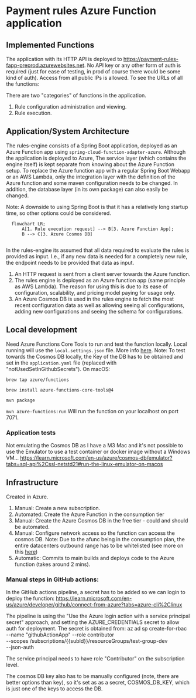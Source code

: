 # Payment rules Azure Function application

## Implemented Functions
The application with its HTTP API is deployed to https://payment-rules-fapp-preprod.azurewebsites.net. No API key or any other form of auth
is required (just for ease of testing, in prod of course there would be some kind of auth). Access from all public IPs is allowed. 
To see the URLs of all the functions: 

There are two "categories" of functions in the application.
1. Rule configuration administration and viewing. 
2. Rule execution. 



## Application/System Architecture
The rules-engine consists of a Spring Boot application, deployed as an Azure Function app using `spring-cloud-function-adapter-azure`. 
Although the application is deployed to Azure, The service layer (which contains the engine itself) is kept separate from 
knowing about the Azure Function setup. To replace the Azure function app with a regular Spring Boot Webapp or an AWS Lambda, 
only the integration layer with the definition of the Azure function and some maven configuration needs to be changed.
In addition, the database layer (in its own package) can also easily be changed. 

Note: A downside to using Spring Boot is that it has a relatively long startup time, so other options could be considered.

```mermaid
  flowchart LR;
      A[1. Rule execution request] --> B[3. Azure Function App];
      B --> C[3. Azure Cosmos DB]
      
```

In the rules-engine its assumed that all data required to evaluate the rules is provided as input. 
I.e., if any new data is needed for a completely new rule, the endpoint needs to be provided that data as input. 

1. An HTTP request is sent from a client server towards the Azure function.
2. The rules engine is deployed as an Azure function app (same principle as AWS Lambda). The reason for using this is due to its 
ease of configuration, scalability, and pricing model paying for usage only. 
3. An Azure Cosmos DB is used in the rules engine to fetch the most recent configuration data as well as allowing seeing all configurations, adding new configurations and seeing the schema for configurations.



## Local development

Need Azure Functions Core Tools to run and test the function locally.
Local running will use the `local.settings.json` file. More info [here](https://learn.microsoft.com/en-us/azure/azure-functions/functions-run-local?tabs=macos%2Cisolated-process%2Cnode-v4%2Cpython-v2%2Chttp-trigger%2Ccontainer-apps&pivots=programming-language-java).
Note: To test towards the Cosmos DB locally, the Key of the DB has to be obtained and set in the `application.yaml` file (replaced with "notUsedSetInGithubSecrets").
On macOS:

`
brew tap azure/functions
`

`
brew install azure-functions-core-tools@4
`

`
mvn package
`

`
mvn azure-functions:run
`
 Will run the function on your localhost on port 7071.

### Application tests
Not emulating the Cosmos DB as I have a M3 Mac and it's not possible to use the Emulator to
use a test container or docker image without a Windows VM...
https://learn.microsoft.com/en-us/azure/cosmos-db/emulator?tabs=sql-api%2Cssl-netstd21#run-the-linux-emulator-on-macos 



## Infrastructure
Created in Azure.

1. Manual: Create a new subscription.
2. Automated: Create the Azure Function in the consumption tier
3. Manual: Create the Azure Cosmos DB in the free tier - could and should be automated.
4. Manual: Configure network access so the function can access the cosmos DB.
Note: Due to the afunc being in the consumption plan, the entire datacenters outbound range has to be whitelisted (see more on this [here](https://learn.microsoft.com/en-gb/azure/azure-functions/ip-addresses?tabs=portal#find-outbound-ip-addresses))
5. Automatic: Commits to main builds and deploys code to the Azure function (takes around 2 mins).


### Manual steps in GitHub actions:

In the GitHub actions pipeline, a secret has to be added so we can login to deploy the function:
https://learn.microsoft.com/en-us/azure/developer/github/connect-from-azure?tabs=azure-cli%2Clinux

The pipeline is using the "Use the Azure login action with a service principal secret" approach, and setting
the AZURE_CREDENTIALS secret to allow auth for deployment. The secret is obtained from:
az ad sp create-for-rbac --name "githubActionApp" --role contributor \
--scopes /subscriptions/{{subId}}/resourceGroups/test-group-dev  \
--json-auth

The service principal needs to have role "Contributor" on the subscription level. 

The cosmos DB key also has to be manually configured (note, there are better options than key), 
so it's set as as a secret, COSMOS_DB_KEY, which is just one of the keys to access the DB. 